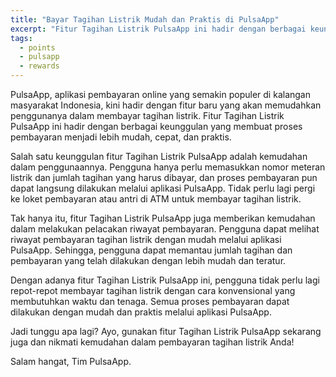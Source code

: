 ```yaml
---
title: "Bayar Tagihan Listrik Mudah dan Praktis di PulsaApp"
excerpt: "Fitur Tagihan Listrik PulsaApp ini hadir dengan berbagai keunggulan yang membuat proses pembayaran menjadi lebih mudah, cepat, dan praktis."
tags:
  - points
  - pulsapp
  - rewards
---
```


PulsaApp, aplikasi pembayaran online yang semakin populer di kalangan masyarakat Indonesia, kini hadir dengan fitur baru yang akan memudahkan penggunanya dalam membayar tagihan listrik. Fitur Tagihan Listrik PulsaApp ini hadir dengan berbagai keunggulan yang membuat proses pembayaran menjadi lebih mudah, cepat, dan praktis.

Salah satu keunggulan fitur Tagihan Listrik PulsaApp adalah kemudahan dalam penggunaannya. Pengguna hanya perlu memasukkan nomor meteran listrik dan jumlah tagihan yang harus dibayar, dan proses pembayaran pun dapat langsung dilakukan melalui aplikasi PulsaApp. Tidak perlu lagi pergi ke loket pembayaran atau antri di ATM untuk membayar tagihan listrik.

Tak hanya itu, fitur Tagihan Listrik PulsaApp juga memberikan kemudahan dalam melakukan pelacakan riwayat pembayaran. Pengguna dapat melihat riwayat pembayaran tagihan listrik dengan mudah melalui aplikasi PulsaApp. Sehingga, pengguna dapat memantau jumlah tagihan dan pembayaran yang telah dilakukan dengan lebih mudah dan teratur.

Dengan adanya fitur Tagihan Listrik PulsaApp ini, pengguna tidak perlu lagi repot-repot membayar tagihan listrik dengan cara konvensional yang membutuhkan waktu dan tenaga. Semua proses pembayaran dapat dilakukan dengan mudah dan praktis melalui aplikasi PulsaApp.

Jadi tunggu apa lagi? Ayo, gunakan fitur Tagihan Listrik PulsaApp sekarang juga dan nikmati kemudahan dalam pembayaran tagihan listrik Anda!

Salam hangat,
Tim PulsaApp.
